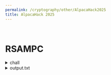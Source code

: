 ```yaml
---
permalink: /cryptography/other/AlpacaHack2025
title: AlpacaHack 2025
---
```



<br>

# RSAMPC

<details>
  <summary>chall </summary>

  ```python
import os
from Crypto.Util.number import getRandomRange, getPrime, bytes_to_long

FLAG = os.environ.get("FLAG", "fakeflag").encode()

def additive_share(a):
    t0, t1 = getRandomRange(-2**512, 2**512), getRandomRange(-2**512, 2**512)
    t2 = a-t0-t1
    return t0, t1, t2

def replicated_share(a):
    t = additive_share(a)
    return [(t[i], t[(i+1)%3]) for i in range(3)]

def multiply_shares(sa, sb):
    def mul(t, u):
        return t[0]*u[0]+t[0]*u[1]+t[1]*u[0]
    r = additive_share(0)
    z = [mul(sa[i], sb[i])+r[i] for i in range(3)]
    w = [(z[i], z[(i+1)%3]) for i in range(3)]
    return w

def reconstruct(s):
    return s[0][0] + s[0][1] + s[1][1]

p = getPrime(512)
q = getPrime(512)

sp = replicated_share(p)
sq = replicated_share(q)
print("your share of p:", sp[0])
print("your share of q:", sq[0])

spq = multiply_shares(sp, sq)
print("your share of pq:", spq[0])

n = reconstruct(spq)
assert n == p*q
print("n:", n)

e = 0x10001
c = pow(bytes_to_long(FLAG + os.urandom(127-len(FLAG))), e, n)
print("e:", e)
print("c:", c)
  ```
    
</details>


<details>
    <summary>output.txt</summary>

    your share of p: (-384164070196680113629973964276599320736606300184523772854135294036334447818682200607218877531386512793858125339877828582394197679795576991953411880314517, 178776721087372919385257940734429604253240493277094581482580652949038337321961407291832241379559936948198042043881180916670462219794291885959730598632423)
    your share of q: (-10504102453855211730773548202462643334445368588122773952797120588540073173181223269420294976331168878842123082669069593895980908615299058089156709125348617, 3324659724832936014805633502878093035237335054058544453532695059432217891926271390882999445452501190449380595220556388508799059755133895886341486877191502)
    your share of pq: (880194945859095512548778390949753106113259354062743403885130575509194611686622871911550689148439940097472063798899034574466553154127726867674397008987477001207806315461004286936941315001029394217039765579529660629019466179402060549350587729722354909331590051509695082365313846996923469825646557408789955494, 40388351148875096689764230410867470980240794826105168292967479483809364773078955483003274901375600951153408618729650715655666480989756454152565386666760509805904377793675351489295406907138019316039841793386393194481700178651652081449097569147179108704523020190287922457859082133424057955783092523665228634328)
    n: 122269467950798077326822634108968850809243750508493781647505745002863843379348700424238562022365315227978807541070854658246091147872559714237246479088170538196473585543281713624525798244748333546435600544573727499127916535316599284592352755786055339638261774730837681190375466416924715653324305527245715836447
    e: 65537
    c: 100976267335628681910815317357700490412039872278731196009735781349258998302355802361980783540754919888894607253589239383351290237447746132667260747986281172840910605287343986031579879857474734142154881821962810929745626899955618676413832332521656625264015203959361696843594006345498340544121922011105950850715

</details>

<br>


